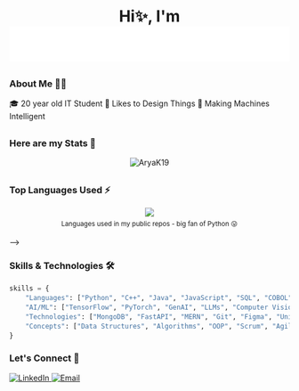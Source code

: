 <!-- # Hi✨, I'm  -->
<h1 align="center">
<div>Hi✨, I'm</div>
  <img src="https://raw.githubusercontent.com/AryaK19/AryaK19/60006118e2045a21d3c7eef64bbb9e506094f7b1/NAME.svg" alt="ARYA KADAM" />
</h1>

### About Me 👨‍💻
🎓 20 year old IT Student
🌟 Likes to Design Things
🤖 Making Machines Intelligent

##

### Here are my Stats 🔭
<p align="center"> <img src="https://github-readme-stats.vercel.app/api?username=AryaK19&show_icons=true&theme=tokyonight" alt="AryaK19" />

##

### Top Languages Used ⚡
<div align="center">
  <img width="" src="https://github-readme-stats.vercel.app/api/top-langs/?username=AryaK19" />
  <br />
  <small>Languages used in my public repos - big fan of Python 😛</small>
  <br />
  <br />
</div> -->


### Skills & Technologies 🛠
```python
skills = {
    "Languages": ["Python", "C++", "Java", "JavaScript", "SQL", "COBOL"],
    "AI/ML": ["TensorFlow", "PyTorch", "GenAI", "LLMs", "Computer Vision"],
    "Technologies": ["MongoDB", "FastAPI", "MERN", "Git", "Figma", "Unity"],
    "Concepts": ["Data Structures", "Algorithms", "OOP", "Scrum", "Agile"]
}
```

### Let's Connect 🤝
<div align="left"> <a href="https://linkedin.com/in/aryak19" target="_blank"> <img src="https://img.shields.io/badge/LinkedIn-0077B5?style=for-the-badge&logo=linkedin&logoColor=white" alt="LinkedIn"/> </a> <a href="mailto:aryakadam348@gmail.com" target="_blank"> <img src="https://img.shields.io/badge/Email-D14836?style=for-the-badge&logo=gmail&logoColor=white" alt="Email"/> </a> </div>